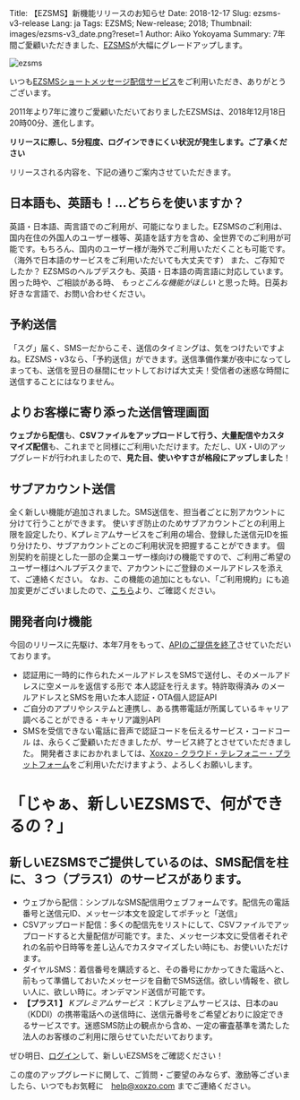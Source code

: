 Title: 【EZSMS】新機能リリースのお知らせ
Date: 2018-12-17
Slug: ezsms-v3-release
Lang: ja
Tags: EZSMS; New-release; 2018;
Thumbnail: images/ezsms-v3_date.png?reset=1
Author: Aiko Yokoyama
Summary: 7年間ご愛顧いただきました、[EZSMS](https://www.ezsms.biz/ja/)が大幅にグレードアップします。

![ezsms](/images/ezsms-v3_date.png)

いつも[EZSMSショートメッセージ配信サービス](https://www.ezsms.biz/ja/)をご利用いただき、ありがとうございます。

2011年より7年に渡りご愛顧いただいておりましたEZSMSは、2018年12月18日20時00分、進化します。

**リリースに際し、5分程度、ログインできにくい状況が発生します。ご了承ください**

リリースされる内容を、下記の通りご案内させていただきます。

## 日本語も、英語も！…どちらを使いますか？
英語・日本語、両言語でのご利用が、可能になりました。EZSMSのご利用は、国内在住の外国人のユーザー様等、英語を話す方を含め、全世界でのご利用が可能です。もちろん、国内のユーザー様が海外でご利用いただくことも可能です。（海外で日本語のサービスをご利用いただいても大丈夫です）
また、ご存知でしたか？
EZSMSのヘルプデスクも、英語・日本語の両言語に対応しています。困った時や、ご相談がある時、 _もっとこんな機能がほしい_ と思った時。日英お好きな言語で、お問い合わせください。

## 予約送信
「スグ」届く、SMSーだからこそ、送信のタイミングは、気をつけたいですよね。EZSMS・v3なら、「予約送信」ができます。送信準備作業が夜中になってしまっても、送信を翌日の昼間にセットしておけば大丈夫！受信者の迷惑な時間に送信することにはなりません。


## よりお客様に寄り添った送信管理画面
**ウェブから配信**も、**CSVファイルをアップロードして行う、大量配信やカスタマイズ配信**も、これまでと同様にご利用いただけます。ただし、UX・UIのアップグレードが行われましたので、**見た目、使いやすさが格段にアップしました**！

## サブアカウント送信
全く新しい機能が追加されました。SMS送信を、担当者ごとに別アカウントに分けて行うことができます。
使いすぎ防止のためサブアカウントごとの利用上限を設定したり、Kプレミアムサービスをご利用の場合、登録した送信元IDを振り分けたり、サブアカウントごとのご利用状況を把握することができます。
個別契約を前提とした一部の企業ユーザー様向けの機能ですので、ご利用ご希望のユーザー様はヘルプデスクまで、アカウントにご登録のメールアドレスを添えて、ご連絡ください。
なお、この機能の追加にともない、「ご利用規約」にも追加変更がございましたので、[こちら](https://www.ezsms.biz/ja/faq/tos/)より、ご確認ください。

## 開発者向け機能
今回のリリースに先駆け、本年7月をもって、[APIのご提供を終了](https://blog.xoxzo.com/ja/2018/07/03/ezsms-api-shutdown-today/)させていただいております。
* 認証用に一時的に作られたメールアドレスをSMSで送付し、そのメールアドレスに空メールを返信する形で 本人認証を行えます。特許取得済み のメールアドレスとSMSを用いた本人認証・OTA個人認証API
* ご自分のアプリやシステムと連携し、ある携帯電話が所属しているキャリア調べることができる・キャリア識別API
* SMSを受信できない電話に音声で認証コードを伝えるサービス・コードコール
は、永らくご愛顧いただきましたが、サービス終了とさせていただきました。
開発者さまにおかれましては、[Xoxzo - クラウド・テレフォニー・プラットフォーム](https://www.xoxzo.com/ja/)をご利用いただけますよう、よろしくお願いします。

# 「じゃぁ、新しいEZSMSで、何ができるの？」

## 新しいEZSMSでご提供しているのは、SMS配信を柱に、３つ（プラス1）のサービスがあります。
* ウェブから配信：シンプルなSMS配信用ウェブフォームです。配信先の電話番号と送信元ID、メッセージ本文を設定してポチッと「送信」
* CSVアップロード配信：多くの配信先をリストにして、CSVファイルでアップロードすると大量配信が可能です。また、メッセージ本文に受信者それぞれの名前や日時等を差し込んでカスタマイズしたい時にも、お使いいただけます。
* ダイヤルSMS：着信番号を購読すると、その番号にかかってきた電話へと、前もって準備しておいたメッセージを自動でSMS送信。欲しい情報を、欲しい人に、欲しい時に。オンデマンド送信が可能です。
* **【プラス1 】** _Kプレミアムサービス_ ：Kプレミアムサービスは、日本のau（KDDI）の携帯電話への送信時に、送信元番号をご希望どおりに設定できるサービスです。迷惑SMS防止の観点から含め、一定の審査基準を満たした法人のお客様のご利用に限らせていただいております。

ぜひ明日、[ログイン](https://www.ezsms.biz/ja/login/)して、新しいEZSMSをご確認ください！

この度のアップグレードに関して、ご質問・ご要望のみならず、激励等ございましたら、いつでもお気軽に　help@xoxzo.com までご連絡ください。
